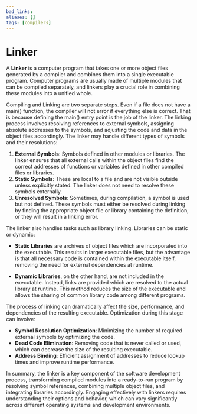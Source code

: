 ```yaml
---
bad_links:
aliases: []
tags: [compilers]
---
```

# Linker

A **Linker** is a computer program that takes one or more object files generated by a compiler and combines them into a single executable program. Computer programs are usually made of multiple modules that can be compiled separately, and linkers play a crucial role in combining these modules into a unified whole.

Compiling and Linking are two separate steps. Even if a file does not have a main() function, the compiler will not error if everything else is correct. That is because defining the main() entry point is the job of the linker. The linking process involves resolving references to external symbols, assigning absolute addresses to the symbols, and adjusting the code and data in the object files accordingly. The linker may handle different types of symbols and their resolutions:

1. **External Symbols**: Symbols defined in other modules or libraries. The linker ensures that all external calls within the object files find the correct addresses of functions or variables defined in other compiled files or libraries.
2. **Static Symbols**: These are local to a file and are not visible outside unless explicitly stated. The linker does not need to resolve these symbols externally.
3. **Unresolved Symbols**: Sometimes, during compilation, a symbol is used but not defined. These symbols must either be resolved during linking by finding the appropriate object file or library containing the definition, or they will result in a linking error.

The linker also handles tasks such as library linking. Libraries can be static or dynamic:

- **Static Libraries** are archives of object files which are incorporated into the executable. This results in larger executable files, but the advantage is that all necessary code is contained within the executable itself, removing the need for external dependencies at runtime.

- **Dynamic Libraries**, on the other hand, are not included in the executable. Instead, links are provided which are resolved to the actual library at runtime. This method reduces the size of the executable and allows the sharing of common library code among different programs.

The process of linking can dramatically affect the size, performance, and dependencies of the resulting executable. Optimization during this stage can involve:

- **Symbol Resolution Optimization**: Minimizing the number of required external symbols by optimizing the code.
- **Dead Code Elimination**: Removing code that is never called or used, which can decrease the size of the resulting executable.
- **Address Binding**: Efficient assignment of addresses to reduce lookup times and improve runtime performance.

In summary, the linker is a key component of the software development process, transforming compiled modules into a ready-to-run program by resolving symbol references, combining multiple object files, and integrating libraries accordingly. Engaging effectively with linkers requires understanding their options and behavior, which can vary significantly across different operating systems and development environments.